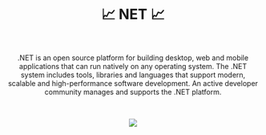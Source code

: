 <br>
  <h1 align="center">📈 NET 📈</h1>
<br>

<p align="center">
  .NET is an open source platform for building desktop, web and mobile applications that can run natively on any operating system. The .NET system includes tools, libraries and languages that support modern, scalable and high-performance software development. An active developer community manages and supports the .NET platform.
</p>

<br>

<p align="center">
  <img src="https://user-images.githubusercontent.com/59760485/196750288-a8397ae6-7fdc-4cec-aed4-08c3b308f96a.png">
</p>

